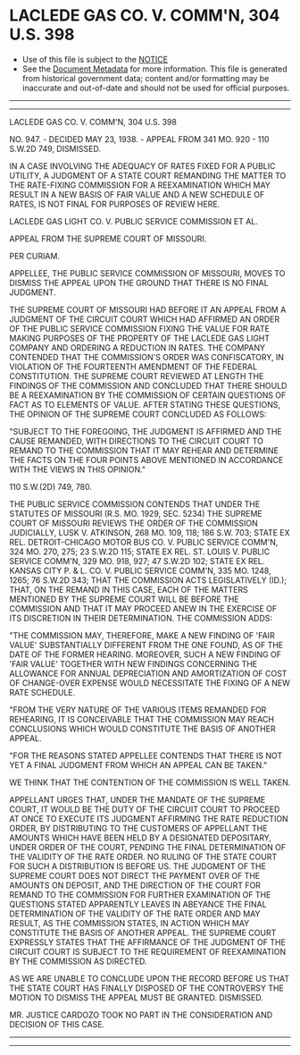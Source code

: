 ---
---

# LACLEDE GAS CO. V. COMM'N, 304 U.S. 398

* Use of this file is subject to the [NOTICE](https://github.com/publicdocs/notice/blob/master/NOTICE)
* See the [Document Metadata](../../../) for more information.
  This file is generated from historical government data; content and/or formatting may be inaccurate and out-of-date and should not be used for official purposes.

----------
----------

LACLEDE GAS CO. V. COMM'N, 304 U.S. 398

NO. 947.  - DECIDED MAY 23, 1938.  - APPEAL FROM 341 MO. 920 - 110 S.W.2D 749, DISMISSED.

IN A CASE INVOLVING THE ADEQUACY OF RATES FIXED FOR A PUBLIC UTILITY, A JUDGMENT OF A STATE COURT REMANDING THE MATTER TO THE RATE-FIXING COMMISSION FOR A REEXAMINATION WHICH MAY RESULT IN A NEW BASIS OF FAIR VALUE AND A NEW SCHEDULE OF RATES, IS NOT FINAL FOR PURPOSES OF REVIEW HERE.

LACLEDE GAS LIGHT CO. V. PUBLIC SERVICE COMMISSION ET AL.

APPEAL FROM THE SUPREME COURT OF MISSOURI.

PER CURIAM.

APPELLEE, THE PUBLIC SERVICE COMMISSION OF MISSOURI, MOVES TO DISMISS THE APPEAL UPON THE GROUND THAT THERE IS NO FINAL JUDGMENT.

THE SUPREME COURT OF MISSOURI HAD BEFORE IT AN APPEAL FROM A JUDGMENT OF THE CIRCUIT COURT WHICH HAD AFFIRMED AN ORDER OF THE PUBLIC SERVICE COMMISSION FIXING THE VALUE FOR RATE MAKING PURPOSES OF THE PROPERTY OF THE LACLEDE GAS LIGHT COMPANY AND ORDERING A REDUCTION IN RATES.  THE COMPANY CONTENDED THAT THE COMMISSION'S ORDER WAS CONFISCATORY, IN VIOLATION OF THE FOURTEENTH AMENDMENT OF THE FEDERAL CONSTITUTION.  THE SUPREME COURT REVIEWED AT LENGTH THE FINDINGS OF THE COMMISSION AND CONCLUDED THAT THERE SHOULD BE A REEXAMINATION BY THE COMMISSION OF CERTAIN QUESTIONS OF FACT AS TO ELEMENTS OF VALUE.  AFTER STATING THESE QUESTIONS, THE OPINION OF THE SUPREME COURT CONCLUDED AS FOLLOWS:

"SUBJECT TO THE FOREGOING, THE JUDGMENT IS AFFIRMED AND THE CAUSE REMANDED, WITH DIRECTIONS TO THE CIRCUIT COURT TO REMAND TO THE COMMISSION THAT IT MAY REHEAR AND DETERMINE THE FACTS ON THE FOUR POINTS ABOVE MENTIONED IN ACCORDANCE WITH THE VIEWS IN THIS OPINION."

110 S.W.(2D) 749, 780.

THE PUBLIC SERVICE COMMISSION CONTENDS THAT UNDER THE STATUTES OF MISSOURI (R.S. MO. 1929, SEC. 5234) THE SUPREME COURT OF MISSOURI REVIEWS THE ORDER OF THE COMMISSION JUDICIALLY, LUSK V. ATKINSON, 268 MO. 109, 118; 186 S.W. 703; STATE EX REL. DETROIT-CHICAGO MOTOR BUS CO. V. PUBLIC SERVICE COMM'N, 324 MO. 270, 275; 23 S.W.2D 115; STATE EX REL. ST. LOUIS V. PUBLIC SERVICE COMM'N, 329 MO. 918, 927; 47 S.W.2D 102; STATE EX REL. KANSAS CITY P. & L. CO. V. PUBLIC SERVICE COMM'N, 335 MO. 1248, 1265; 76 S.W.2D 343; THAT THE COMMISSION ACTS LEGISLATIVELY (ID.); THAT, ON THE REMAND IN THIS CASE, EACH OF THE MATTERS MENTIONED BY THE SUPREME COURT WILL BE BEFORE THE COMMISSION AND THAT IT MAY PROCEED ANEW IN THE EXERCISE OF ITS DISCRETION IN THEIR DETERMINATION.  THE COMMISSION ADDS:

"THE COMMISSION MAY, THEREFORE, MAKE A NEW FINDING OF 'FAIR VALUE' SUBSTANTIALLY DIFFERENT FROM THE ONE FOUND, AS OF THE DATE OF THE FORMER HEARING.  MOREOVER, SUCH A NEW FINDING OF 'FAIR VALUE' TOGETHER WITH NEW FINDINGS CONCERNING THE ALLOWANCE FOR ANNUAL DEPRECIATION AND AMORTIZATION OF COST OF CHANGE-OVER EXPENSE WOULD NECESSITATE THE FIXING OF A NEW RATE SCHEDULE.

"FROM THE VERY NATURE OF THE VARIOUS ITEMS REMANDED FOR REHEARING, IT IS CONCEIVABLE THAT THE COMMISSION MAY REACH CONCLUSIONS WHICH WOULD CONSTITUTE THE BASIS OF ANOTHER APPEAL.

"FOR THE REASONS STATED APPELLEE CONTENDS THAT THERE IS NOT YET A FINAL JUDGMENT FROM WHICH AN APPEAL CAN BE TAKEN."

WE THINK THAT THE CONTENTION OF THE COMMISSION IS WELL TAKEN.

APPELLANT URGES THAT, UNDER THE MANDATE OF THE SUPREME COURT, IT WOULD BE THE DUTY OF THE CIRCUIT COURT TO PROCEED AT ONCE TO EXECUTE ITS JUDGMENT AFFIRMING THE RATE REDUCTION ORDER, BY DISTRIBUTING TO THE CUSTOMERS OF APPELLANT THE AMOUNTS WHICH HAVE BEEN HELD BY A DESIGNATED DEPOSITARY, UNDER ORDER OF THE COURT, PENDING THE FINAL DETERMINATION OF THE VALIDITY OF THE RATE ORDER.  NO RULING OF THE STATE COURT FOR SUCH A DISTRIBUTION IS BEFORE US.  THE JUDGMENT OF THE SUPREME COURT DOES NOT DIRECT THE PAYMENT OVER OF THE AMOUNTS ON DEPOSIT, AND THE DIRECTION OF THE COURT FOR REMAND TO THE COMMISSION FOR FURTHER EXAMINATION OF THE QUESTIONS STATED APPARENTLY LEAVES IN ABEYANCE THE FINAL DETERMINATION OF THE VALIDITY OF THE RATE ORDER AND MAY RESULT, AS THE COMMISSION STATES, IN ACTION WHICH MAY CONSTITUTE THE BASIS OF ANOTHER APPEAL.  THE SUPREME COURT EXPRESSLY STATES THAT THE AFFIRMANCE OF THE JUDGMENT OF THE CIRCUIT COURT IS SUBJECT TO THE REQUIREMENT OF REEXAMINATION BY THE COMMISSION AS DIRECTED.

AS WE ARE UNABLE TO CONCLUDE UPON THE RECORD BEFORE US THAT THE STATE COURT HAS FINALLY DISPOSED OF THE CONTROVERSY THE MOTION TO DISMISS THE APPEAL MUST BE GRANTED.  DISMISSED.

MR. JUSTICE CARDOZO TOOK NO PART IN THE CONSIDERATION AND DECISION OF THIS CASE.


----------
----------


